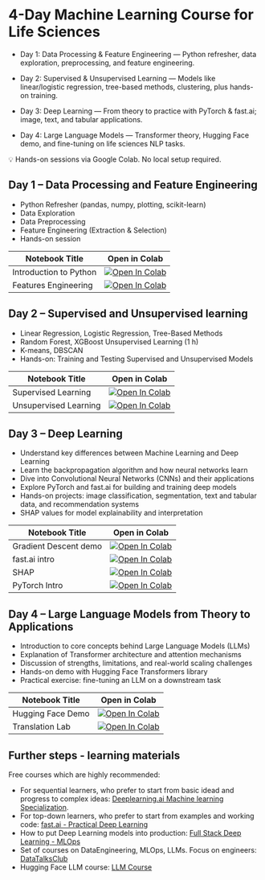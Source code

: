 # 4-Day Machine Learning Course for Life Sciences

- Day 1: Data Processing & Feature Engineering — Python refresher, data exploration, preprocessing, and feature engineering.

- Day 2: Supervised & Unsupervised Learning — Models like linear/logistic regression, tree-based methods, clustering, plus hands-on training.

- Day 3: Deep Learning — From theory to practice with PyTorch & fast.ai; image, text, and tabular applications.

- Day 4: Large Language Models — Transformer theory, Hugging Face demo, and fine-tuning on life sciences NLP tasks.

💡 Hands-on sessions via Google Colab. No local setup required.

## Day 1 – Data Processing and Feature Engineering

- Python Refresher (pandas, numpy, plotting, scikit-learn) 
- Data Exploration 
- Data Preprocessing 
- Feature Engineering (Extraction & Selection)
- Hands-on session 

| Notebook Title          | Open in Colab |
|-------------------------|---------------|
| Introduction to Python  | [![Open In Colab](https://colab.research.google.com/assets/colab-badge.svg)](https://colab.research.google.com/github/bsc-life/ml4br-ml-course/blob/main/nbs/day_1/Introduction%20to%20Machine%20Learning%20for%20Life%20Sciences%20-%20Day%201%3A%20Data%20Processing%20and%20Feature%20Engineering%20.ipynb) |
| Features Engineering    | [![Open In Colab](https://colab.research.google.com/assets/colab-badge.svg)](https://colab.research.google.com/github/bsc-life/ml4br-ml-course/blob/main/nbs/day_1/Day_1_Feature_Engineering.ipynb) |


## Day 2 – Supervised and Unsupervised learning

- Linear Regression, Logistic Regression, Tree-Based Methods
- Random Forest, XGBoost
Unsupervised Learning (1 h)
- K-means, DBSCAN
- Hands-on: Training and Testing Supervised and Unsupervised Models

| Notebook Title         | Open in Colab |
|------------------------|---------------|
| Supervised Learning    | [![Open In Colab](https://colab.research.google.com/assets/colab-badge.svg)](https://colab.research.google.com/github/bsc-life/ml4br-ml-course/blob/main/nbs/day_2/DAY2_Supervised.ipynb) |
| Unsupervised Learning  | [![Open In Colab](https://colab.research.google.com/assets/colab-badge.svg)](https://colab.research.google.com/drive/11yUMJz-nPWy3gWtsdBtvzLtKHzcX2n4y#scrollTo=hAbQcH9GFbNJ) |

## Day 3 – Deep Learning

- Understand key differences between Machine Learning and Deep Learning
- Learn the backpropagation algorithm and how neural networks learn
- Dive into Convolutional Neural Networks (CNNs) and their applications
- Explore PyTorch and fast.ai for building and training deep models
- Hands-on projects: image classification, segmentation, text and tabular data, and recommendation systems
- SHAP values for model explainability and interpretation

| Notebook Title         | Open in Colab |
|------------------------|---------------|
| Gradient Descent demo  | [![Open In Colab](https://colab.research.google.com/assets/colab-badge.svg)](https://colab.research.google.com/github/bsc-life/ml4br-ml-course/blob/main/nbs/day_3/01_gradient_descent_demo.ipynb) |
| fast.ai intro          | [![Open In Colab](https://colab.research.google.com/assets/colab-badge.svg)](https://colab.research.google.com/github/bsc-life/ml4br-ml-course/blob/main/nbs/day_3/02_fastai_intro.ipynb) |
| SHAP                   | [![Open In Colab](https://colab.research.google.com/assets/colab-badge.svg)](https://colab.research.google.com/github/bsc-life/ml4br-ml-course/blob/main/nbs/day_3/03_shap_explainabilty.ipynb) |
| PyTorch Intro  | [![Open In Colab](https://colab.research.google.com/assets/colab-badge.svg)](https://colab.research.google.com/github/bsc-life/ml4br-ml-course/blob/main/nbs/day_3/04_PyTorch.ipynb) |


## Day 4 – Large Language Models from Theory to Applications

- Introduction to core concepts behind Large Language Models (LLMs)
- Explanation of Transformer architecture and attention mechanisms
- Discussion of strengths, limitations, and real-world scaling challenges
- Hands-on demo with Hugging Face Transformers library
- Practical exercise: fine-tuning an LLM on a downstream task

| Notebook Title         | Open in Colab |
|------------------------|---------------|
| Hugging Face Demo    | [![Open In Colab](https://colab.research.google.com/assets/colab-badge.svg)](https://colab.research.google.com/github/bsc-life/ml4br-ml-course/blob/main/nbs/day_4/Intro_to_the_Transformers_Library.ipynb)|
| Translation Lab    | [![Open In Colab](https://colab.research.google.com/assets/colab-badge.svg)](https://colab.research.google.com/github/bsc-life/ml4br-ml-course/blob/main/nbs/day_4/Translation_Lab.ipynb)|


## Further steps - learning materials
Free courses which are highly recommended:
- For sequential learners, who prefer to start from basic idead and progress to complex ideas: [Deeplearning.ai Machine learning Specialization](https://www.deeplearning.ai/courses/machine-learning-specialization/).
- For top-down learners, who prefer to start from examples and working code: [fast.ai - Practical Deep Learning](https://course.fast.ai)
- How to put Deep Learning models into production: [Full Stack Deep Learning - MLOps](https://fullstackdeeplearning.com/course/2022/)
- Set of courses on DataEngineering, MLOps, LLMs. Focus on engineers: [DataTalksClub](https://github.com/DataTalksClub)
- Hugging Face LLM course: [LLM Course](https://huggingface.co/learn/llm-course/en/chapter1/1)
